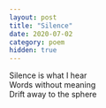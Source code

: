 ```yaml
---
layout: post
title: "Silence"
date: 2020-07-02 
category: poem
hidden: true
---
```


Silence is what I hear<br />
Words without meaning<br />
Drift away to the sphere<br />
